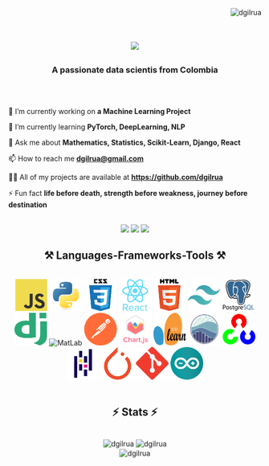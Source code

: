 <p align="right"> <img src="https://komarev.com/ghpvc/?username=dgilrua&label=Profile%20views&color=0e75b6&style=flat" alt="dgilrua" /> </p>

<h1 align="center">
    <img src="https://readme-typing-svg.herokuapp.com/?font=Righteous&size=35&center=true&vCenter=true&width=500&height=70&duration=4000&lines=Hi+There!+👋;+I'm+David+Gil+Rua!;" />
</h1>

<h3 align="center">A passionate data scientis from Colombia</h3>

<br/>
<br/>

<div align="left">
    
🔭 I’m currently working on **a Machine Learning Project** 

🌱 I’m currently learning **PyTorch, DeepLearning, NLP** 

💬 Ask me about **Mathematics, Statistics, Scikit-Learn, Django, React** 

📫 How to reach me **dgilrua@gmail.com** 

👨‍💻 All of my projects are available at **https://github.com/dgilrua** 

⚡ Fun fact **life before death, strength before weakness, journey before destination**
     
</div>

<br/>

<div align="center"> <a href="https://www.linkedin.com/in/dgilrua" target="_blank"><img src="https://img.shields.io/badge/LinkedIn-0077B5?style=for-the-badge&logo=linkedin&logoColor=white" target="_blank"></a>
<a href="https://github.com/dgilrua" target="_blank"><img src="https://img.shields.io/badge/GitHub-100000?style=for-the-badge&logo=github&logoColor=white" target="_blank"></a>
<a href = "mailto:dgilrua@gmail.com"><img src="https://img.shields.io/badge/-Gmail-%23333?style=for-the-badge&logo=gmail&logoColor=white" target="_blank"></a>

</hr>

<h2 align="center">⚒️ Languages-Frameworks-Tools ⚒️</h2>

<br/>

<div align="center">
<img src="https://raw.githubusercontent.com/teamedwardforever/Readme-Generator/71f25dd8b98329b168142a6b782a107b75eab178/svg/Skills/Languages/javascript-original.svg" alt="Javascript" width="65" height="65"/>
<img src="https://raw.githubusercontent.com/teamedwardforever/Readme-Generator/71f25dd8b98329b168142a6b782a107b75eab178/svg/Skills/Languages/python-original.svg" alt="Python" width="65" height="65"/>
<img src="https://raw.githubusercontent.com/teamedwardforever/Readme-Generator/71f25dd8b98329b168142a6b782a107b75eab178/svg/Skills/Frontend/css3-original-wordmark.svg" alt="Css" width="65" height="65"/>
<img src="https://raw.githubusercontent.com/teamedwardforever/Readme-Generator/71f25dd8b98329b168142a6b782a107b75eab178/svg/Skills/Frontend/react-original-wordmark.svg" alt="React" width="65" height="65"/>
<img src="https://raw.githubusercontent.com/teamedwardforever/Readme-Generator/71f25dd8b98329b168142a6b782a107b75eab178/svg/Skills/Frontend/html5-original-wordmark.svg" alt="HTML" width="65" height="65"/>
<img src="https://raw.githubusercontent.com/teamedwardforever/Readme-Generator/71f25dd8b98329b168142a6b782a107b75eab178/svg/Skills/Frontend/tailwindcss-icon.svg" alt="Tailwindcss" width="65" height="65"/>
<img src="https://raw.githubusercontent.com/teamedwardforever/Readme-Generator/71f25dd8b98329b168142a6b782a107b75eab178/svg/Skills/Database/postgresql-original-wordmark.svg" alt="Postgresql" width="65" height="65"/>
<img src="https://raw.githubusercontent.com/teamedwardforever/Readme-Generator/71f25dd8b98329b168142a6b782a107b75eab178/svg/Skills/Framework/django.svg" alt="Django" width="65" height="65"/>
<img src="https://dl.dropboxusercontent.com/s/6e7hk06wzjp3j52/Matlab_Logo.png" alt="MatLab" width="65" height="65"/>
<img src="https://raw.githubusercontent.com/teamedwardforever/Readme-Generator/71f25dd8b98329b168142a6b782a107b75eab178/svg/Skills/Software/getpostman-icon.svg" alt="Postman" width="65" height="65"/>
<img src="https://raw.githubusercontent.com/teamedwardforever/Readme-Generator/71f25dd8b98329b168142a6b782a107b75eab178/svg/Skills/Visualization/logo-title.svg" alt="Chart Js" width="65" height="65"/>
<img src="https://raw.githubusercontent.com/teamedwardforever/Readme-Generator/71f25dd8b98329b168142a6b782a107b75eab178/svg/Skills/ML/Scikit_learn_logo_small.svg" alt="Scikit" width="65" height="65"/>
<img src="https://raw.githubusercontent.com/teamedwardforever/Readme-Generator/71f25dd8b98329b168142a6b782a107b75eab178/svg/Skills/ML/logo-mark-lightbg.svg" alt="SeaBorn" width="65" height="65"/>
<img src="https://raw.githubusercontent.com/teamedwardforever/Readme-Generator/71f25dd8b98329b168142a6b782a107b75eab178/svg/Skills/ML/opencv-icon.svg" alt="Opencv" width="65" height="65"/>
<img src="https://raw.githubusercontent.com/teamedwardforever/Readme-Generator/71f25dd8b98329b168142a6b782a107b75eab178/svg/Skills/ML/pandas-original.svg" alt="Pandas" width="65" height="65"/>
<img src="https://raw.githubusercontent.com/teamedwardforever/Readme-Generator/71f25dd8b98329b168142a6b782a107b75eab178/svg/Skills/ML/pytorch-icon.svg" alt="Pytorch" width="65" height="65"/>
<img src="https://raw.githubusercontent.com/teamedwardforever/Readme-Generator/71f25dd8b98329b168142a6b782a107b75eab178/svg/Skills/Other/git-scm-icon.svg" alt="Git" width="65" height="65"/>
<img src="https://raw.githubusercontent.com/teamedwardforever/Readme-Generator/71f25dd8b98329b168142a6b782a107b75eab178/svg/Skills/Other/arduino-1.svg" alt="Arduino" width="65" height="65"/>
</div>

<br/>

<h2 align="center">⚡ Stats ⚡</h2>

<br/>

<div align="center">
<img  height="180em" src="https://github-readme-stats.vercel.app/api/top-langs/?username=dgilrua&hide_progress=true&theme=dark&hide_border=true" alt=dgilrua />

<img height="180em" src="https://github-readme-stats.vercel.app/api?username=dgilrua&show_icons=true&locale=en&theme=dark&hide_border=true" alt="dgilrua" />

<br/>

<img align="center" height="180em" src="https://github-readme-streak-stats.herokuapp.com/?user=dgilrua&theme=dark&hide_border=true" alt="dgilrua" />
</div>
